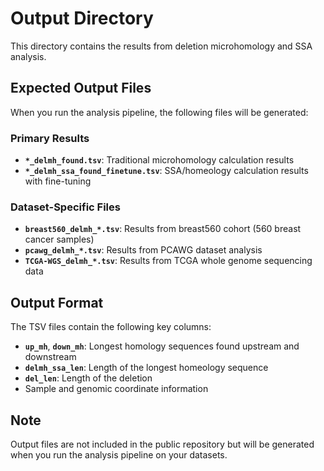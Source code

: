 # Output Directory

This directory contains the results from deletion microhomology and SSA analysis.

## Expected Output Files

When you run the analysis pipeline, the following files will be generated:

### Primary Results
- **`*_delmh_found.tsv`**: Traditional microhomology calculation results
- **`*_delmh_ssa_found_finetune.tsv`**: SSA/homeology calculation results with fine-tuning

### Dataset-Specific Files
- **`breast560_delmh_*.tsv`**: Results from breast560 cohort (560 breast cancer samples)
- **`pcawg_delmh_*.tsv`**: Results from PCAWG dataset analysis
- **`TCGA-WGS_delmh_*.tsv`**: Results from TCGA whole genome sequencing data

## Output Format

The TSV files contain the following key columns:
- **`up_mh`**, **`down_mh`**: Longest homology sequences found upstream and downstream
- **`delmh_ssa_len`**: Length of the longest homeology sequence
- **`del_len`**: Length of the deletion
- Sample and genomic coordinate information

## Note

Output files are not included in the public repository but will be generated when you run the analysis pipeline on your datasets.